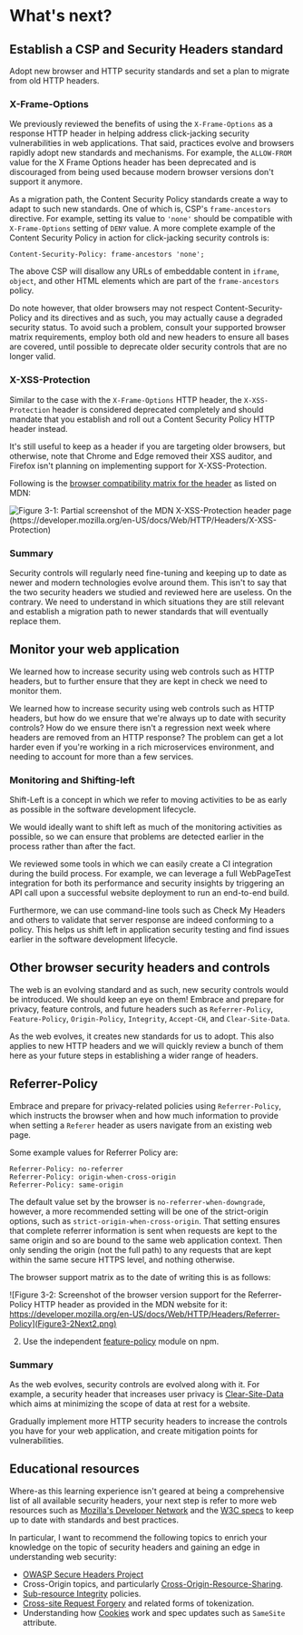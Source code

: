 # What's next?

## Establish a CSP and Security Headers standard

Adopt new browser and HTTP security standards and set a plan to migrate from old HTTP headers.

### X-Frame-Options

We previously reviewed the benefits of using the `X-Frame-Options` as a response HTTP header in helping address click-jacking security vulnerabilities in web applications. That said, practices evolve and browsers rapidly adopt new standards and mechanisms. For example, the `ALLOW-FROM` value for the X Frame Options header has been deprecated and is discouraged from being used because modern browser versions don't support it anymore.

As a migration path, the Content Security Policy standards create a way to adapt to such new standards. One of which is, CSP's `frame-ancestors` directive. For example, setting its value to `'none'` should be compatible with `X-Frame-Options` setting of `DENY` value. A more complete example of the Content Security Policy in action for click-jacking security controls is:

```
Content-Security-Policy: frame-ancestors 'none';
```

The above CSP will disallow any URLs of embeddable content in `iframe`, `object`, and other HTML elements which are part of the `frame-ancestors` policy.

Do note however, that older browsers may not respect Content-Security-Policy and its directives and as such, you may actually cause a degraded security status. To avoid such a problem, consult your supported browser matrix requirements, employ both old and new headers to ensure all bases are covered, until possible to deprecate older security controls that are no longer valid.

### X-XSS-Protection

Similar to the case with the `X-Frame-Options` HTTP header, the `X-XSS-Protection` header is considered deprecated completely and should mandate that you establish and roll out a Content Security Policy HTTP header instead.

It's still useful to keep as a header if you are targeting older browsers, but otherwise, note that Chrome and Edge removed their XSS auditor, and Firefox isn't planning on implementing support for X-XSS-Protection.

Following is the [browser compatibility matrix for the header](https://developer.mozilla.org/en-US/docs/Web/HTTP/Headers/X-XSS-Protection) as listed on MDN:

![Figure 3-1: Partial screenshot of the MDN X-XSS-Protection header page (https://developer.mozilla.org/en-US/docs/Web/HTTP/Headers/X-XSS-Protection)](Figure3-1Next1.png)

### Summary

Security controls will regularly need fine-tuning and keeping up to date as newer and modern technologies evolve around them. This isn't to say that the two security headers we studied and reviewed here are useless. On the contrary. We need to understand in which situations they are still relevant and establish a migration path to newer standards that will eventually replace them.

## Monitor your web application

We learned how to increase security using web controls such as HTTP headers, but to further ensure that they are kept in check we need to monitor them.

We learned how to increase security using web controls such as HTTP headers, but how do we ensure that we're always up to date with security controls? How do we ensure there isn't a regression next week where headers are removed from an HTTP response? The problem can get a lot harder even if you're working in a rich microservices environment, and needing to account for more than a few services.

### Monitoring and Shifting-left

Shift-Left is a concept in which we refer to moving activities to be as early as possible in the software development lifecycle.

We would ideally want to shift left as much of the monitoring activities as possible, so we can ensure that problems are detected earlier in the process rather than after the fact.

We reviewed some tools in which we can easily create a CI integration during the build process. For example, we can leverage a full WebPageTest integration for both its performance and security insights by triggering an API call upon a successful website deployment to run an end-to-end build.

Furthermore, we can use command-line tools such as Check My Headers and others to validate that server response are indeed conforming to a policy. This helps us shift left in application security testing and find issues earlier in the software development lifecycle.

## Other browser security headers and controls

The web is an evolving standard and as such, new security controls would be introduced. We should keep an eye on them!
Embrace and prepare for privacy, feature controls, and future headers such as `Referrer-Policy`, `Feature-Policy`, `Origin-Policy`, `Integrity`, `Accept-CH`, and `Clear-Site-Data`.

As the web evolves, it creates new standards for us to adopt. This also applies to new HTTP headers and we will quickly review a bunch of them here as your future steps in establishing a wider range of headers.

## Referrer-Policy

Embrace and prepare for privacy-related policies using `Referrer-Policy`, which instructs the browser when and how much information to provide when setting a `Referer` header as users navigate from an existing web page.

Some example values for Referrer Policy are:

```
Referrer-Policy: no-referrer
Referrer-Policy: origin-when-cross-origin
Referrer-Policy: same-origin
```

The default value set by the browser is `no-referrer-when-downgrade`, however, a more recommended setting will be one of the strict-origin options, such as `strict-origin-when-cross-origin`. That setting ensures that complete referrer information is sent when requests are kept to the same origin and so are bound to the same web application context. Then only sending the origin (not the full path) to any requests that are kept within the same secure HTTPS level, and nothing otherwise.

The browser support matrix as to the date of writing this is as follows:

![Figure 3-2: Screenshot of the browser version support for the Referrer-Policy HTTP header as provided in the MDN website for it: https://developer.mozilla.org/en-US/docs/Web/HTTP/Headers/Referrer-Policy](Figure3-2Next2.png)

2. Use the independent [feature-policy](https://snyk.io/advisor/npm-package/feature-policy) module on npm.

### Summary

As the web evolves, security controls are evolved along with it. For example, a security header that increases user privacy is [Clear-Site-Data](https://developer.mozilla.org/en-US/docs/Web/HTTP/Headers/Clear-Site-Data) which aims at minimizing the scope of data at rest for a website.

Gradually implement more HTTP security headers to increase the controls you have for your web application, and create mitigation points for vulnerabilities.

## Educational resources

Where-as this learning experience isn't geared at being a comprehensive list of all available security headers, your next step is refer to more web resources such as [Mozilla's Developer Network](https://developer.mozilla.org/en-US/docs/Web/HTTP/Headers) and the [W3C specs](https://www.w3.org/standards/) to keep up to date with standards and best practices.

In particular, I want to recommend the following topics to enrich your knowledge on the topic of security headers and gaining an edge in understanding web security:

- [OWASP Secure Headers Project](https://www.owasp.org/index.php/OWASP_Secure_Headers_Project)
- Cross-Origin topics, and particularly [Cross-Origin-Resource-Sharing](https://developer.mozilla.org/en-US/docs/Web/HTTP/CORS).
- [Sub-resource Integrity](https://developer.mozilla.org/en-US/docs/Web/Security/Subresource_Integrity) policies.
- [Cross-site Request Forgery](https://infosec.mozilla.org/guidelines/web_security#csrf-prevention) and related forms of tokenization.
- Understanding how [Cookies](https://developer.mozilla.org/en-US/docs/Web/HTTP/Cookies) work and spec updates such as `SameSite` attribute.
